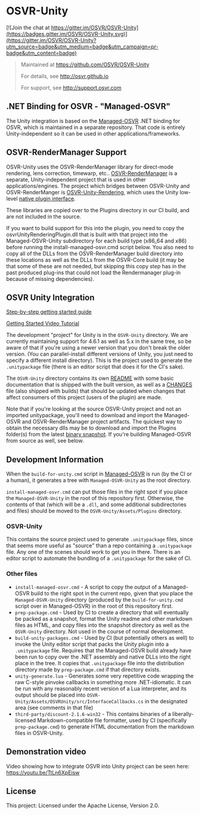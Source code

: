# OSVR-Unity

[![Join the chat at https://gitter.im/OSVR/OSVR-Unity](https://badges.gitter.im/OSVR/OSVR-Unity.svg)](https://gitter.im/OSVR/OSVR-Unity?utm_source=badge&utm_medium=badge&utm_campaign=pr-badge&utm_content=badge)
> Maintained at <https://github.com/OSVR/OSVR-Unity>
>
> For details, see <http://osvr.github.io>
>
> For support, see <http://support.osvr.com>

## .NET Binding for OSVR - "Managed-OSVR"
The Unity integration is based on the [Managed-OSVR][] .NET binding for OSVR, which is maintained in a separate repository. That code is entirely Unity-independent so it can be used in other applications/frameworks.

[Managed-OSVR]: https://github.com/OSVR/Managed-OSVR

## OSVR-RenderManager Support
OSVR-Unity uses the OSVR-RenderManager library for direct-mode rendering, lens correction, timewarp, etc.. [OSVR-RenderManager](https://github.com/sensics/OSVR-RenderManager) is a separate, Unity-independent project that is used in other applications/engines. The project which bridges between OSVR-Unity and OSVR-RenderManger is [OSVR-Unity-Rendering](https://github.com/OSVR/OSVR-Unity-Rendering), which uses the Unity low-level [native plugin interface](https://docs.unity3d.com/Manual/NativePluginInterface.html).

These libraries are copied over to the Plugins directory in our CI build, and are not included in the source.

If you want to build support for this into the plugin, you need to copy the osvrUnityRenderingPlugin.dll that is built with that project into the Managed-OSVR-Unity subdirectory for each build type (x86_64 and x86) before running the install-managed-osvr.cmd script below.  You also need to copy all of the DLLs from the OSVR-RenderManager build directory into these locations as well as the DLLs from the OSVR-Core build (it may be that some of these are not needed, but skipping this copy step has in the past produced plug-ins that could not load the Rendermanager plug-in because of missing dependencies).

## OSVR Unity Integration
[Step-by-step getting started guide](https://github.com/OSVR/OSVR-Unity/blob/master/GettingStarted.md)

[Getting Started Video Tutorial](https://youtu.be/xSOq3bOBPxs)

The development "project" for Unity is in the `OSVR-Unity` directory. We are currently maintaining support for 4.6.1 as well as 5.x in the same tree, so be aware of that if you're using a newer version that you don't break the older version. (You can parallel-install different versions of Unity, you just need to specify a different install directory). This is the project used to generate the `.unitypackage` file (there is an editor script that does it for the CI's sake).

The `OSVR-Unity` directory contains its own [README](OSVR-Unity/README.md) with some basic documentation that is shipped with the built version, as well as a [CHANGES](OSVR-Unity/CHANGES.md) file (also shipped with builds) that should be updated when changes that affect consumers of this project (users of the plugin) are made.

Note that if you're looking at the source OSVR-Unity project and not an imported unitypackage, you'll need to download and import the Managed-OSVR and OSVR-RenderManager project artifacts. The quickest way to obtain the necessary dlls may be to download and import the Plugins folder(s) from the latest [binary snapshot](http://access.osvr.com/binary/osvr-unity). If you're building Managed-OSVR from source as well, see below.

## Development Information
When the `build-for-unity.cmd` script in [Managed-OSVR][] is run (by the CI or a human), it generates a tree with `Managed-OSVR-Unity` as the root directory.

`install-managed-osvr.cmd` can put those files in the right spot if you place the `Managed-OSVR-Unity` in the root of this repository first. Otherwise, the contents of that (which will be a `.dll`, and some additional subdirectories and files) should be moved to the `OSVR-Unity/Assets/Plugins` directory.

### OSVR-Unity
This contains the source project used to generate `.unitypackage` files, since that seems more useful as "source" than a repo containing a `.unitypackage` file. Any one of the scenes should work to get you in there. There is an editor script to automate the bundling of a `.unitypackage` for the sake of CI.

### Other files

- `install-managed-osvr.cmd` - A script to copy the output of a Managed-OSVR build to the right spot in the current repo, given that you place the `Managed-OSVR-Unity` directory (produced by the `build-for-unity.cmd` script over in Managed-OSVR) in the root of this repository first.
- `prep-package.cmd` - Used by CI to create a directory that will eventually be packed as a snapshot, format the Unity readme and other markdown files as HTML, and copy files into the snapshot directory as well as the `OSVR-Unity` directory. Not used in the course of normal development.
- `build-unity-packages.cmd` - Used by CI (but potentially others as well) to invoke the Unity editor script that packs the Unity plugin into a `.unitypackage` file. Requires that the Managed-OSVR build already have been run to copy over the .NET assembly and native DLLs into the right place in the tree. It copies that `.unitypackage` file into the distribution directory made by `prep-package.cmd` if that directory exists.
- `unity-generate.lua` - Generates some very repetitive code wrapping the raw C-style pinvoke callbacks in something more .NET-idiomatic. It can be run with any reasonably recent version of a Lua interpreter, and its output should be placed into `OSVR-Unity/Assets/OSVRUnity/src/InterfaceCallbacks.cs` in the designated area (see comments in that file)
- `third-party/discount-2.1.6-win32` - This contains binaries of a liberally-licensed Markdown-compatible file formatter, used by CI (specifically `prep-package.cmd`) to generate HTML documentation from the markdown files in OSVR-Unity.

## Demonstration video

Video showing how to integrate OSVR into Unity project can be seen here: <https://youtu.be/TtLn6XpEisw>

## License

This project: Licensed under the Apache License, Version 2.0.
